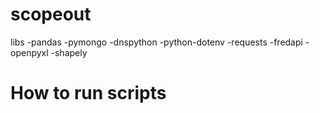 # scopeout


libs 
-pandas
-pymongo
-dnspython
-python-dotenv
-requests
-fredapi
-openpyxl
-shapely


# How to run scripts

